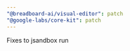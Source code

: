 ```yaml
---
"@breadboard-ai/visual-editor": patch
"@google-labs/core-kit": patch
---
```


Fixes to jsandbox run
